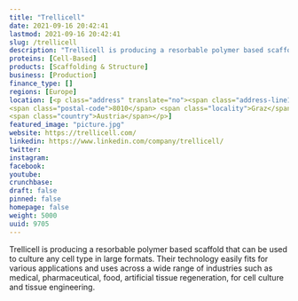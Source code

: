 ```yaml
---
title: "Trellicell"
date: 2021-09-16 20:42:41
lastmod: 2021-09-16 20:42:41
slug: /trellicell
description: "Trellicell is producing a resorbable polymer based scaffold that can be used to culture any cell type in large formats. Their technology easily fits for various applications and uses across a wide range of industries such as medical, pharmaceutical, food, artificial tissue regeneration, for cell culture and tissue engineering."
proteins: [Cell-Based]
products: [Scaffolding & Structure]
business: [Production]
finance_type: []
regions: [Europe]
location: [<p class="address" translate="no"><span class="address-line1">Herrengasse</span><br>
<span class="postal-code">8010</span> <span class="locality">Graz</span><br>
<span class="country">Austria</span></p>]
featured_image: "picture.jpg"
website: https://trellicell.com/
linkedin: https://www.linkedin.com/company/trellicell/
twitter: 
instagram: 
facebook: 
youtube: 
crunchbase: 
draft: false
pinned: false
homepage: false
weight: 5000
uuid: 9705
---
```

Trellicell is producing a resorbable polymer based scaffold that can be used to culture any cell type in large formats. Their technology easily fits for various applications and uses across a wide range of industries such as medical, pharmaceutical, food, artificial tissue regeneration, for cell culture and tissue engineering.
